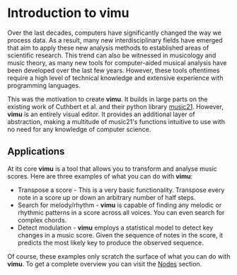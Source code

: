 # Introduction to vimu
<quickstart-hero></quickstart-hero>

Over the last decades, computers have significantly changed the way we process data. As a result, many new interdisciplinary fields have emerged that aim to apply these new analysis methods to established areas of scientific research. This trend can also be witnessed in musicology and music theory, as many new tools for computer-aided musical analysis have been developed over the last few years. However, these tools oftentimes require a high level of technical knowledge and extensive experience with programming languages.

This was the motivation to create **vimu**. It builds in large parts on the existing work of Cuthbert et al. and their python library <a href="http://web.mit.edu/music21/" target="_blank">music21</a>. However, **vimu** is an entirely visual editor. It provides an additional layer of abstraction, making a multitude of music21's functions intuitive to use with no need for any knowledge of computer science.

## Applications
At its core **vimu** is a tool that allows you to transform and analyse music scores. Here are three examples of what you can do with **vimu**:
* Transpose a score - This is a very basic functionality. Transpose every note in a score up or down an arbitrary number of half steps.
* Search for melody/rhythm - **vimu** is capable of finding any melodic or rhythmic patterns in a score across all voices. You can even search for complex chords.
* Detect modulation - **vimu** employs a statistical model to detect key changes in a music score. Given the sequence of notes in the score, it predicts the most likely key to produce the observed sequence.

Of course, these examples only scratch the surface of what you can do with **vimu**. To get a complete overview you can visit the <a href="/docs/nodes">Nodes</a> section.
